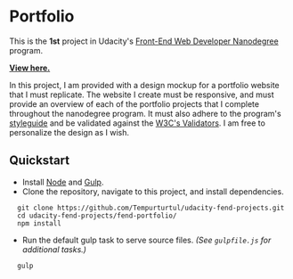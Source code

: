 # Portfolio
This is the **1st** project in Udacity's [Front-End Web Developer Nanodegree](https://www.udacity.com/course/front-end-web-developer-nanodegree--nd001) program.

**[View here.](https://tempurturtul.github.io/udacity-fend-projects/projects/fend-resume/dist/)**

In this project, I am provided with a design mockup for a portfolio website that I must replicate.  The website I create must be responsive, and must provide an overview of each of the portfolio projects that I complete throughout the nanodegree program.  It must also adhere to the program's [styleguide](http://udacity.github.io/frontend-nanodegree-styleguide/) and be validated against the [W3C's Validators](http://validator.w3.org/).  I am free to personalize the design as I wish.

## Quickstart
- Install [Node](https://nodejs.org/en/) and [Gulp](http://gulpjs.com/).
- Clone the repository, navigate to this project, and install dependencies.
```
  git clone https://github.com/Tempurturtul/udacity-fend-projects.git
  cd udacity-fend-projects/fend-portfolio/
  npm install
```
- Run the default gulp task to serve source files. *(See `gulpfile.js` for additional tasks.)*
```
  gulp
```
